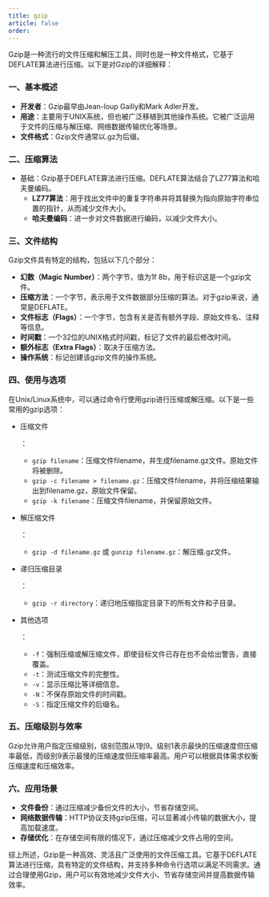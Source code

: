 ```yaml
---
title: gzip
article: false
order: 
---
```


Gzip是一种流行的文件压缩和解压工具，同时也是一种文件格式，它基于DEFLATE算法进行压缩。以下是对Gzip的详细解释：

### 一、基本概述

- **开发者**：Gzip最早由Jean-loup Gailly和Mark Adler开发。
- **用途**：主要用于UNIX系统，但也被广泛移植到其他操作系统。它被广泛运用于文件的压缩与解压缩、网络数据传输优化等场景。
- **文件格式**：Gzip文件通常以.gz为后缀。

### 二、压缩算法

- 基础：Gzip基于DEFLATE算法进行压缩。DEFLATE算法结合了LZ77算法和哈夫曼编码。
  - **LZ77算法**：用于找出文件中的重复字符串并将其替换为指向原始字符串位置的指针，从而减少文件大小。
  - **哈夫曼编码**：进一步对文件数据进行编码，以减少文件大小。

### 三、文件结构

Gzip文件具有特定的结构，包括以下几个部分：

- **幻数（Magic Number）**：两个字节，值为1f 8b，用于标识这是一个gzip文件。
- **压缩方法**：一个字节，表示用于文件数据部分压缩的算法。对于gzip来说，通常是DEFLATE。
- **文件标志（Flags）**：一个字节，包含有关是否有额外字段、原始文件名、注释等信息。
- **时间戳**：一个32位的UNIX格式时间戳，标记了文件的最后修改时间。
- **额外标志（Extra Flags）**：取决于压缩方法。
- **操作系统**：标记创建该gzip文件的操作系统。

### 四、使用与选项

在Unix/Linux系统中，可以通过命令行使用gzip进行压缩或解压缩。以下是一些常用的gzip选项：

- 压缩文件

  ：

  - `gzip filename`：压缩文件filename，并生成filename.gz文件。原始文件将被删除。
  - `gzip -c filename > filename.gz`：压缩文件filename，并将压缩结果输出到filename.gz，原始文件保留。
  - `gzip -k filename`：压缩文件filename，并保留原始文件。

- 解压缩文件

  ：

  - `gzip -d filename.gz` 或 `gunzip filename.gz`：解压缩.gz文件。

- 递归压缩目录

  ：

  - `gzip -r directory`：递归地压缩指定目录下的所有文件和子目录。

- 其他选项

  ：

  - `-f`：强制压缩或解压缩文件，即使目标文件已存在也不会给出警告，直接覆盖。
  - `-t`：测试压缩文件的完整性。
  - `-v`：显示压缩比等详细信息。
  - `-N`：不保存原始文件的时间戳。
  - `-S`：指定压缩文件的后缀名。

### 五、压缩级别与效率

Gzip允许用户指定压缩级别，级别范围从1到9。级别1表示最快的压缩速度但压缩率最低，而级别9表示最慢的压缩速度但压缩率最高。用户可以根据具体需求权衡压缩速度和压缩效率。

### 六、应用场景

- **文件备份**：通过压缩减少备份文件的大小，节省存储空间。
- **网络数据传输**：HTTP协议支持gzip压缩，可以显著减小传输的数据大小，提高加载速度。
- **存储优化**：在存储空间有限的情况下，通过压缩减少文件占用的空间。

综上所述，Gzip是一种高效、灵活且广泛使用的文件压缩工具。它基于DEFLATE算法进行压缩，具有特定的文件结构，并支持多种命令行选项以满足不同需求。通过合理使用Gzip，用户可以有效地减少文件大小、节省存储空间并提高数据传输效率。